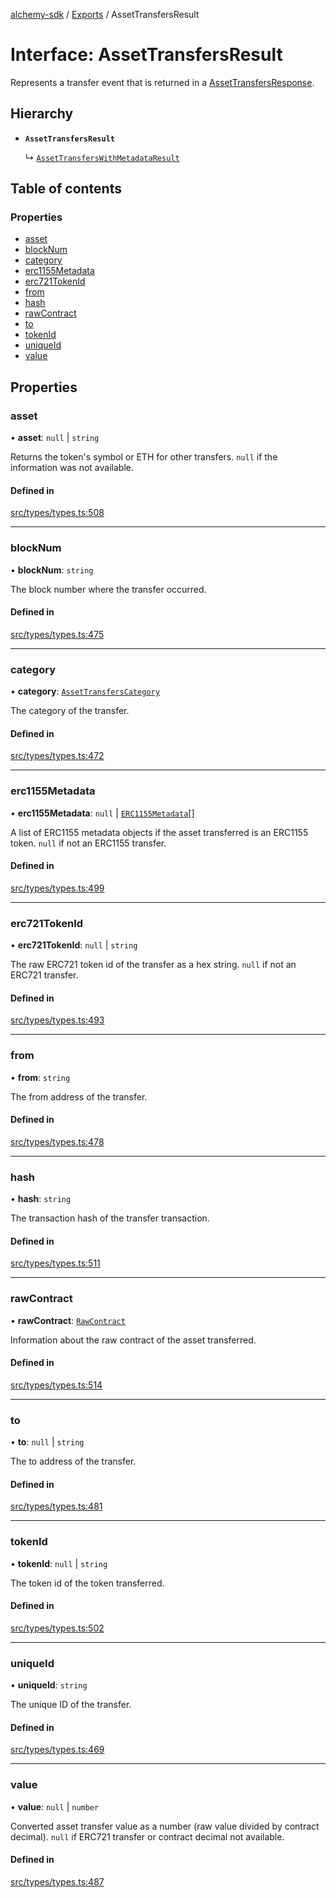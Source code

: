 [alchemy-sdk](../README.md) / [Exports](../modules.md) / AssetTransfersResult

# Interface: AssetTransfersResult

Represents a transfer event that is returned in a [AssetTransfersResponse](AssetTransfersResponse.md).

## Hierarchy

- **`AssetTransfersResult`**

  ↳ [`AssetTransfersWithMetadataResult`](AssetTransfersWithMetadataResult.md)

## Table of contents

### Properties

- [asset](AssetTransfersResult.md#asset)
- [blockNum](AssetTransfersResult.md#blocknum)
- [category](AssetTransfersResult.md#category)
- [erc1155Metadata](AssetTransfersResult.md#erc1155metadata)
- [erc721TokenId](AssetTransfersResult.md#erc721tokenid)
- [from](AssetTransfersResult.md#from)
- [hash](AssetTransfersResult.md#hash)
- [rawContract](AssetTransfersResult.md#rawcontract)
- [to](AssetTransfersResult.md#to)
- [tokenId](AssetTransfersResult.md#tokenid)
- [uniqueId](AssetTransfersResult.md#uniqueid)
- [value](AssetTransfersResult.md#value)

## Properties

### asset

• **asset**: ``null`` \| `string`

Returns the token's symbol or ETH for other transfers. `null` if the
information was not available.

#### Defined in

[src/types/types.ts:508](https://github.com/alchemyplatform/alchemy-sdk-js/blob/44aa50c/src/types/types.ts#L508)

___

### blockNum

• **blockNum**: `string`

The block number where the transfer occurred.

#### Defined in

[src/types/types.ts:475](https://github.com/alchemyplatform/alchemy-sdk-js/blob/44aa50c/src/types/types.ts#L475)

___

### category

• **category**: [`AssetTransfersCategory`](../enums/AssetTransfersCategory.md)

The category of the transfer.

#### Defined in

[src/types/types.ts:472](https://github.com/alchemyplatform/alchemy-sdk-js/blob/44aa50c/src/types/types.ts#L472)

___

### erc1155Metadata

• **erc1155Metadata**: ``null`` \| [`ERC1155Metadata`](ERC1155Metadata.md)[]

A list of ERC1155 metadata objects if the asset transferred is an ERC1155
token. `null` if not an ERC1155 transfer.

#### Defined in

[src/types/types.ts:499](https://github.com/alchemyplatform/alchemy-sdk-js/blob/44aa50c/src/types/types.ts#L499)

___

### erc721TokenId

• **erc721TokenId**: ``null`` \| `string`

The raw ERC721 token id of the transfer as a hex string. `null` if not an
ERC721 transfer.

#### Defined in

[src/types/types.ts:493](https://github.com/alchemyplatform/alchemy-sdk-js/blob/44aa50c/src/types/types.ts#L493)

___

### from

• **from**: `string`

The from address of the transfer.

#### Defined in

[src/types/types.ts:478](https://github.com/alchemyplatform/alchemy-sdk-js/blob/44aa50c/src/types/types.ts#L478)

___

### hash

• **hash**: `string`

The transaction hash of the transfer transaction.

#### Defined in

[src/types/types.ts:511](https://github.com/alchemyplatform/alchemy-sdk-js/blob/44aa50c/src/types/types.ts#L511)

___

### rawContract

• **rawContract**: [`RawContract`](RawContract.md)

Information about the raw contract of the asset transferred.

#### Defined in

[src/types/types.ts:514](https://github.com/alchemyplatform/alchemy-sdk-js/blob/44aa50c/src/types/types.ts#L514)

___

### to

• **to**: ``null`` \| `string`

The to address of the transfer.

#### Defined in

[src/types/types.ts:481](https://github.com/alchemyplatform/alchemy-sdk-js/blob/44aa50c/src/types/types.ts#L481)

___

### tokenId

• **tokenId**: ``null`` \| `string`

The token id of the token transferred.

#### Defined in

[src/types/types.ts:502](https://github.com/alchemyplatform/alchemy-sdk-js/blob/44aa50c/src/types/types.ts#L502)

___

### uniqueId

• **uniqueId**: `string`

The unique ID of the transfer.

#### Defined in

[src/types/types.ts:469](https://github.com/alchemyplatform/alchemy-sdk-js/blob/44aa50c/src/types/types.ts#L469)

___

### value

• **value**: ``null`` \| `number`

Converted asset transfer value as a number (raw value divided by contract
decimal). `null` if ERC721 transfer or contract decimal not available.

#### Defined in

[src/types/types.ts:487](https://github.com/alchemyplatform/alchemy-sdk-js/blob/44aa50c/src/types/types.ts#L487)
